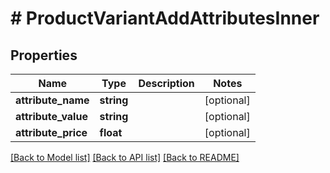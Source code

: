 # # ProductVariantAddAttributesInner

## Properties

Name | Type | Description | Notes
------------ | ------------- | ------------- | -------------
**attribute_name** | **string** |  | [optional]
**attribute_value** | **string** |  | [optional]
**attribute_price** | **float** |  | [optional]

[[Back to Model list]](../../README.md#models) [[Back to API list]](../../README.md#endpoints) [[Back to README]](../../README.md)
